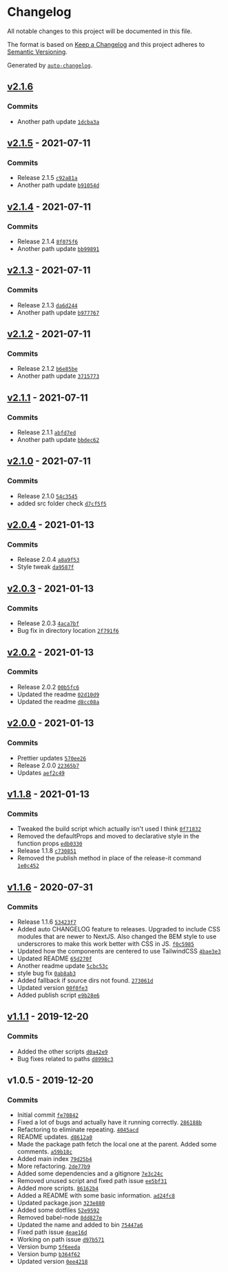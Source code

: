 # Changelog

All notable changes to this project will be documented in this file.

The format is based on [Keep a Changelog](https://keepachangelog.com/en/1.0.0/)
and this project adheres to [Semantic Versioning](https://semver.org/spec/v2.0.0.html).

Generated by [`auto-changelog`](https://github.com/CookPete/auto-changelog).

## [v2.1.6](https://github.com/robksawyer/scaffolding-nextjs/compare/v2.1.5...v2.1.6)

### Commits

- Another path update [`1dcba3a`](https://github.com/robksawyer/scaffolding-nextjs/commit/1dcba3a16b2e14b4ccb70b7159391c60fe37872f)

## [v2.1.5](https://github.com/robksawyer/scaffolding-nextjs/compare/v2.1.4...v2.1.5) - 2021-07-11

### Commits

- Release 2.1.5 [`c92a81a`](https://github.com/robksawyer/scaffolding-nextjs/commit/c92a81a412091576754d82b23716eb947b29fda3)
- Another path update [`b91054d`](https://github.com/robksawyer/scaffolding-nextjs/commit/b91054d58dafc9fbe99884d1ed1409560109d06f)

## [v2.1.4](https://github.com/robksawyer/scaffolding-nextjs/compare/v2.1.3...v2.1.4) - 2021-07-11

### Commits

- Release 2.1.4 [`8f075f6`](https://github.com/robksawyer/scaffolding-nextjs/commit/8f075f62d53f5727678df65c350955f3776e18c8)
- Another path update [`bb99891`](https://github.com/robksawyer/scaffolding-nextjs/commit/bb9989147dfad56716f0be6067380c3df79758ff)

## [v2.1.3](https://github.com/robksawyer/scaffolding-nextjs/compare/v2.1.2...v2.1.3) - 2021-07-11

### Commits

- Release 2.1.3 [`da6d244`](https://github.com/robksawyer/scaffolding-nextjs/commit/da6d244b27d3e5a3988159d2852c5447f3b62576)
- Another path update [`b977767`](https://github.com/robksawyer/scaffolding-nextjs/commit/b9777672bdcce7bf05e5b5ba88ef191ece0b75f0)

## [v2.1.2](https://github.com/robksawyer/scaffolding-nextjs/compare/v2.1.1...v2.1.2) - 2021-07-11

### Commits

- Release 2.1.2 [`b6e85be`](https://github.com/robksawyer/scaffolding-nextjs/commit/b6e85be3ec0df58fe3f2107c47b68371c4507d65)
- Another path update [`3715773`](https://github.com/robksawyer/scaffolding-nextjs/commit/37157737ac0a30b1654d8c446230a694bacb4ae7)

## [v2.1.1](https://github.com/robksawyer/scaffolding-nextjs/compare/v2.1.0...v2.1.1) - 2021-07-11

### Commits

- Release 2.1.1 [`abfd7ed`](https://github.com/robksawyer/scaffolding-nextjs/commit/abfd7eda546a0a7027bedd38b90bc194debcafb2)
- Another path update [`bbdec62`](https://github.com/robksawyer/scaffolding-nextjs/commit/bbdec62c47d135691077decd67c0b3691f0fa228)

## [v2.1.0](https://github.com/robksawyer/scaffolding-nextjs/compare/v2.0.4...v2.1.0) - 2021-07-11

### Commits

- Release 2.1.0 [`54c3545`](https://github.com/robksawyer/scaffolding-nextjs/commit/54c3545b5a621481f3ce2c9f9d7d6b2f392843f6)
- added src folder check [`d7cf5f5`](https://github.com/robksawyer/scaffolding-nextjs/commit/d7cf5f56332815eb495e1c66c7811f0c0ff90ee7)

## [v2.0.4](https://github.com/robksawyer/scaffolding-nextjs/compare/v2.0.3...v2.0.4) - 2021-01-13

### Commits

- Release 2.0.4 [`a8a9f53`](https://github.com/robksawyer/scaffolding-nextjs/commit/a8a9f535619ab3813fe0b1804006b5d59f36422d)
- Style tweak [`da9587f`](https://github.com/robksawyer/scaffolding-nextjs/commit/da9587fcbe9228104a896e4782bce9b97ab25314)

## [v2.0.3](https://github.com/robksawyer/scaffolding-nextjs/compare/v2.0.2...v2.0.3) - 2021-01-13

### Commits

- Release 2.0.3 [`4aca7bf`](https://github.com/robksawyer/scaffolding-nextjs/commit/4aca7bf75a4e52dade483aaf27ef746b3c98020a)
- Bug fix in directory location [`2f791f6`](https://github.com/robksawyer/scaffolding-nextjs/commit/2f791f64797bbbd54c9c26a6957bcbc42aa14f42)

## [v2.0.2](https://github.com/robksawyer/scaffolding-nextjs/compare/v2.0.0...v2.0.2) - 2021-01-13

### Commits

- Release 2.0.2 [`00b5fc6`](https://github.com/robksawyer/scaffolding-nextjs/commit/00b5fc6492093d3335713dde0b486456b90be8ca)
- Updated the readme [`02d10d9`](https://github.com/robksawyer/scaffolding-nextjs/commit/02d10d904ec2ab95f7f5ad3f6f98b2e39ce79315)
- Updated the readme [`d8cc08a`](https://github.com/robksawyer/scaffolding-nextjs/commit/d8cc08a73dffb354add7c1c29c14f568d745cf85)

## [v2.0.0](https://github.com/robksawyer/scaffolding-nextjs/compare/v1.1.8...v2.0.0) - 2021-01-13

### Commits

- Prettier updates [`570ee26`](https://github.com/robksawyer/scaffolding-nextjs/commit/570ee2692614885cb619180ab6c13f3fec85ab64)
- Release 2.0.0 [`22365b7`](https://github.com/robksawyer/scaffolding-nextjs/commit/22365b70fbfafbc8f9068fd21b4874fc642281d5)
- Updates [`aef2c49`](https://github.com/robksawyer/scaffolding-nextjs/commit/aef2c49765bfe5b04dab384d8b8c5d6ca1e327f5)

## [v1.1.8](https://github.com/robksawyer/scaffolding-nextjs/compare/v1.1.6...v1.1.8) - 2021-01-13

### Commits

- Tweaked the build script which actually isn't used I think [`0f71832`](https://github.com/robksawyer/scaffolding-nextjs/commit/0f7183203e7bffba6510e589b6f30c900d3f5e9c)
- Removed the defaultProps and moved to declarative style in the function props [`edb0330`](https://github.com/robksawyer/scaffolding-nextjs/commit/edb03302cb11f36289a42cccd99d91d5fd1eb6bb)
- Release 1.1.8 [`c730851`](https://github.com/robksawyer/scaffolding-nextjs/commit/c730851ea77852b743587d0be11109a167e9a5fe)
- Removed the publish method in place of the release-it command [`1e0c452`](https://github.com/robksawyer/scaffolding-nextjs/commit/1e0c452c78e144c4b08cf8fd9255abf95ddde04b)

## [v1.1.6](https://github.com/robksawyer/scaffolding-nextjs/compare/v1.1.1...v1.1.6) - 2020-07-31

### Commits

- Release 1.1.6 [`53423f7`](https://github.com/robksawyer/scaffolding-nextjs/commit/53423f758077264c73b1205a2b1a54f611391bd0)
- Added auto CHANGELOG feature to releases. Upgraded to include CSS modules that are newer to NextJS. Also changed the BEM style to use underscrores to make this work better with CSS in JS. [`f0c5985`](https://github.com/robksawyer/scaffolding-nextjs/commit/f0c59854f47438db8f130af3c10889b0e57b6af1)
- Updated how the components are centered to use TailwindCSS [`4bae3e3`](https://github.com/robksawyer/scaffolding-nextjs/commit/4bae3e39075c9abdf47ba24d6cddd181faba97ca)
- Updated README [`65d270f`](https://github.com/robksawyer/scaffolding-nextjs/commit/65d270f8e06f6bc0364b826401d86ea9f8460665)
- Another readme update [`5cbc53c`](https://github.com/robksawyer/scaffolding-nextjs/commit/5cbc53cc1d6dca22a2aebf61aace9d8938a1e624)
- style bug fix [`0ab8ab3`](https://github.com/robksawyer/scaffolding-nextjs/commit/0ab8ab3931bb49f0e5f2cca9da95763425db8acb)
- Added fallback if source dirs not found. [`273061d`](https://github.com/robksawyer/scaffolding-nextjs/commit/273061d8760a6dfebd5f002b49a4bae900aa3238)
- Updated version [`00f0fe3`](https://github.com/robksawyer/scaffolding-nextjs/commit/00f0fe359b15dc4b57676d417e70ed7666117ad8)
- Added publish script [`e9b28e6`](https://github.com/robksawyer/scaffolding-nextjs/commit/e9b28e66ea86a40144c5699b1979ea8bc096288e)

## [v1.1.1](https://github.com/robksawyer/scaffolding-nextjs/compare/v1.0.5...v1.1.1) - 2019-12-20

### Commits

- Added the other scripts [`d0a42e9`](https://github.com/robksawyer/scaffolding-nextjs/commit/d0a42e98a78ec69238e13524e1f870180c19cc55)
- Bug fixes related to paths [`d8998c3`](https://github.com/robksawyer/scaffolding-nextjs/commit/d8998c3b75caa7e0dbeb5e2ca7f9b2791239dc65)

## v1.0.5 - 2019-12-20

### Commits

- Initial commit [`fe70842`](https://github.com/robksawyer/scaffolding-nextjs/commit/fe70842ab6b3c7282946641ff8cb7164f6a035fc)
- Fixed a lot of bugs and actually have it running correctly. [`286188b`](https://github.com/robksawyer/scaffolding-nextjs/commit/286188b5be3207cde85f0a33b735e81fdcc093a5)
- Refactoring to eliminate repeating. [`4045acd`](https://github.com/robksawyer/scaffolding-nextjs/commit/4045acd7519cd5decb51bd453093c1890dce930c)
- README updates. [`d8612a0`](https://github.com/robksawyer/scaffolding-nextjs/commit/d8612a0a3825b1f70a4f62bd6ccd82adccc5b04f)
- Made the package path fetch the local one at the parent. Added some comments. [`a59b18c`](https://github.com/robksawyer/scaffolding-nextjs/commit/a59b18c02d12769cf4397d84441c32c381f6c177)
- Added main index [`79d25b4`](https://github.com/robksawyer/scaffolding-nextjs/commit/79d25b4b6413bbbebc6c981b02d268403b59a096)
- More refactoring. [`2de77b9`](https://github.com/robksawyer/scaffolding-nextjs/commit/2de77b9d85b6721c52ee0b112621f8f6eeb0a143)
- Added some dependencies and a gitignore [`7e3c24c`](https://github.com/robksawyer/scaffolding-nextjs/commit/7e3c24cd7aea2d74350a6d41e864c7ade193e290)
- Removed unused script and fixed path issue [`ee5bf31`](https://github.com/robksawyer/scaffolding-nextjs/commit/ee5bf31628abbb82fbbf14b89035a90025f58a84)
- Added more scripts. [`86162b4`](https://github.com/robksawyer/scaffolding-nextjs/commit/86162b4779863f27267fdbdd4eb7b736a0951a0f)
- Added a README with some basic information. [`ad24fc8`](https://github.com/robksawyer/scaffolding-nextjs/commit/ad24fc84aa3d63a354d42171327ccea779078895)
- Updated package.json [`323e880`](https://github.com/robksawyer/scaffolding-nextjs/commit/323e8804519280114537d4e1b7d60a5159f835f9)
- Added some dotfiles [`52e9592`](https://github.com/robksawyer/scaffolding-nextjs/commit/52e9592ff8e1c009ddd50fb2f835b0e7659ba0ad)
- Removed babel-node [`8dd827e`](https://github.com/robksawyer/scaffolding-nextjs/commit/8dd827eb30ccec5efeb40c91fb827e7b2af6c7a9)
- Updated the name and added to bin [`75447a6`](https://github.com/robksawyer/scaffolding-nextjs/commit/75447a6a575c00005966c9ed2e85342cc718b95a)
- Fixed path issue [`4eae16d`](https://github.com/robksawyer/scaffolding-nextjs/commit/4eae16dce9a13154e37f3b535eb30c43bc204a92)
- Working on path issue [`d97b571`](https://github.com/robksawyer/scaffolding-nextjs/commit/d97b571d589cd59cfbfde4a14b98c5f33bf91712)
- Version bump [`5f6eeda`](https://github.com/robksawyer/scaffolding-nextjs/commit/5f6eeda31ea2761ffb64791032cd5ec60792db4f)
- Version bump [`b364f62`](https://github.com/robksawyer/scaffolding-nextjs/commit/b364f62674ba9ad52a2a4702e71819143a568d41)
- Updated version [`0ee4218`](https://github.com/robksawyer/scaffolding-nextjs/commit/0ee4218548622661df8c32e32fe4213a40b93ce6)
